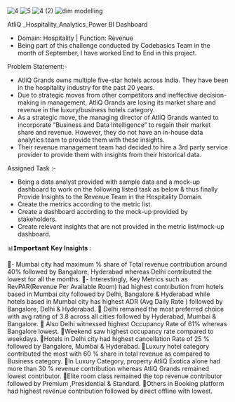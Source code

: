 ![4](https://github.com/user-attachments/assets/4087012d-fd40-4ecc-a492-f10c0b71f23b)
![5](https://github.com/user-attachments/assets/32bbe4e2-a129-41f3-b970-a45544eef827)
![4  (2)](https://github.com/user-attachments/assets/5c9f2f78-10fa-49e7-a604-397d24c7b7cd)
![dim modelling](https://github.com/user-attachments/assets/4a422244-1b9f-430a-87f0-83b7da53bdd9)



  AtliQ _Hospitality_Analytics_Power BI Dashboard
- Domain: Hospitality | Function: Revenue
- Being part of this challenge conducted by Codebasics Team in the month of September, I have worked End to End in this project.

Problem Statement:- 
- AtliQ Grands owns multiple five-star hotels across India. They have been in the hospitality industry for the past 20 years. 
- Due to strategic moves from other competitors and ineffective decision-making in management, AtliQ Grands are losing its market share and revenue in the luxury/business hotels category.
- As a strategic move, the managing director of AtliQ Grands wanted to incorporate “Business and Data Intelligence” to regain their market share and revenue. However, they do not have an in-house data analytics team to provide them with these insights.
- Their revenue management team had decided to hire a 3rd party service provider to provide them with insights from their historical data.

Assigned Task :- 
 - Being a data analyst provided with sample data and a mock-up dashboard to work on the following listed task as below & thus finally Provide Insights to the Revenue Team in the Hospitality Domain.
- Create the metrics according to the metric list.
- Create a dashboard according to the mock-up provided by stakeholders.
- Create relevant insights that are not provided in the metric list/mock-up dashboard.

📊𝗜𝗺𝗽𝗼𝗿𝘁𝗮𝗻𝘁 𝐊𝐞𝐲 𝐈𝐧𝐬𝐢𝐠𝐡𝐭𝐬 :

🔺-  Mumbai city had maximum % share of Total revenue contribution around 40% followed by Bangalore, Hyderabad whereas Delhi contributed the lowest for all the months.
🔺-  Interestingly, Key Metrics such as RevPAR(Revenue Per Available Room) had highest contribution from hotels based in Mumbai city followed by Delhi, Bangalore & Hyderabad while hotels based in Mumbai city has highest ADR (Avg Daily Rate ) followed by Bangalore, Delhi & Hyderabad.
🔺 Delhi remained the most preferred choice with avg rating of 3.8 across all cities followed by Hyderabad, Mumbai & Bangalore.
🔺 Also Delhi witnessed highest Occupancy Rate of 61% whereas Bangalore lowest. 
🔺Weekend saw highest occupancy rate compared to weekdays.
🔺Hotels in Delhi city had highest cancellation Rate of 25 % followed by Bangalore, Mumbai & Hyderabad.
🔺Luxury hotel category contributed the most with 60 % share in total revenue as compared to Business category. 
🔺In Luxury Category, property AtliQ Exotica alone had more than 30 % revenue contribution whereas AtliQ Grands remained lowest contributor.
🔺Elite room class remained the top revenue contributor followed by Premium ,Presidential & Standard.
🔺Others in Booking platform had highest revenue contribution followed by direct offline with lowest. 
